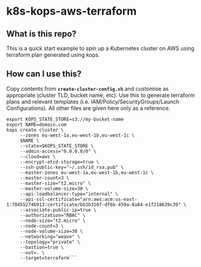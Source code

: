 # k8s-kops-aws-terraform

## What is this repo?
This is a quick start example to spin up a Kubernetes cluster on AWS using terraform plan generated using kops.

## How can I use this?
Copy contents from **```create-cluster-config.sh```** and customise as appropriate (cluster TLD, bucket name, etc). Use this to generate terraform plans and relevant templates (i.e. IAM/Policy/SecurityGroups/Launch Configurations). All other files are given here only as a reference.

```
export KOPS_STATE_STORE=s3://my-bucket-name
export NAME=domain.com
kops create cluster \
     --zones eu-west-1a,eu-west-1b,eu-west-1c \
     $NAME \
     --state=$KOPS_STATE_STORE \
     --admin-access="0.0.0.0/0" \
     --cloud=aws \
     --encrypt-etcd-storage=true \
     --ssh-public-key="~/.ssh/id_rsa.pub" \
     --master-zones eu-west-1a,eu-west-1b,eu-west-1c \
     --master-count=3 \
     --master-size="t2.micro" \
     --master-volume-size=30 \
     --api-loadbalancer-type="internal" \
     --api-ssl-certificate="arn:aws:acm:us-east-1:704552746913:certificate/bb3b310f-df6b-459a-8a84-e1f218639c39" \
     --associate-public-ip=true \
     --authorization="RBAC" \
     --node-size="t2.micro" \
     --node-count=3 \
     --node-volume-size=30 \
     --networking="weave" \
     --topology="private" \
     --bastion=true \
     --out=. \
     --target=terraform```
     
